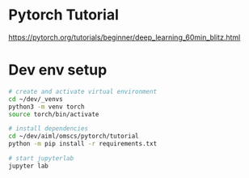 # Pytorch Tutorial

https://pytorch.org/tutorials/beginner/deep_learning_60min_blitz.html

# Dev env setup

```bash
# create and activate virtual environment
cd ~/dev/_venvs
python3 -m venv torch
source torch/bin/activate

# install dependencies
cd ~/dev/aiml/omscs/pytorch/tutorial
python -m pip install -r requirements.txt

# start jupyterlab 
jupyter lab
```